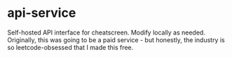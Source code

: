 # api-service
Self-hosted API interface for cheatscreen. Modify locally as needed. Originally, this was going to be a paid service - but honestly, the industry is so leetcode-obsessed that I made this free.
